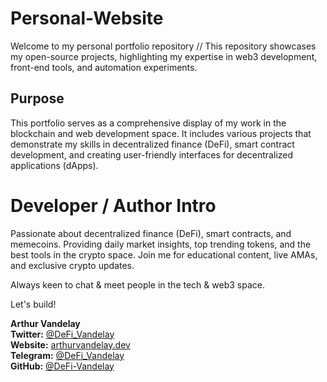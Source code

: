 # Personal-Website
Welcome to my personal portfolio repository // This repository showcases my open-source projects, highlighting my expertise in web3 development, front-end tools, and automation experiments.

## Purpose

This portfolio serves as a comprehensive display of my work in the blockchain and web development space. It includes various projects that demonstrate my skills in decentralized finance (DeFi), smart contract development, and creating user-friendly interfaces for decentralized applications (dApps).

# Developer / Author Intro

Passionate about decentralized finance (DeFi), smart contracts, and memecoins. Providing daily market insights, top trending tokens, and the best tools in the crypto space. Join me for educational content, live AMAs, and exclusive crypto updates.

Always keen to chat & meet people in the tech & web3 space.

Let's build!

**Arthur Vandelay**  
**Twitter:** [@DeFi_Vandelay](https://twitter.com/DeFi_Vandelay)  
**Website:** [arthurvandelay.dev](https://arthurvandelay.dev)  
**Telegram:** [@DeFi_Vandelay](https://t.me/DeFi_Vandelay)  
**GitHub:** [@DeFi-Vandelay](https://github.com/DeFi-Vandelay)
